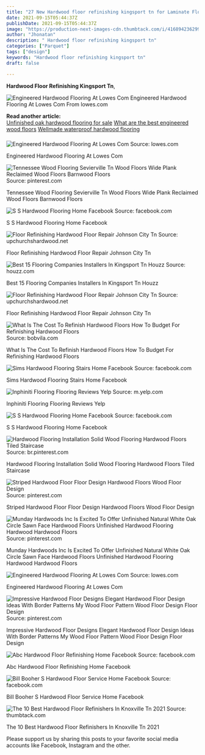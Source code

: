```yaml
---
title: "27 New Hardwood floor refinishing kingsport tn for Laminate Flooring"
date: 2021-09-15T05:44:37Z
publishDate: 2021-09-15T05:44:37Z
image: "https://production-next-images-cdn.thumbtack.com/i/416894236299042825/desktop/standard/400square-legacy"
author: "Jhonatan"
description: " Hardwood floor refinishing kingsport tn"
categories: ["Parquet"]
tags: ["design"]
keywords: "Hardwood floor refinishing kingsport tn"
draft: false

---
```

<!-- Head tag Code -->
**Hardwood Floor Refinishing Kingsport Tn**, 

![Engineered Hardwood Flooring At Lowes Com](https://mobileimages.lowes.com/product/converted/836213/836213101100.jpg?size=xl "Engineered Hardwood Flooring At Lowes Com")
Engineered Hardwood Flooring At Lowes Com From lowes.com

**Read another article:**  
[Unfinished oak hardwood flooring for sale](/unfinished-oak-hardwood-flooring-for-sale/)
[What are the best engineered wood floors](/what-are-the-best-engineered-wood-floors/)
[Wellmade waterproof hardwood flooring](/wellmade-waterproof-hardwood-flooring/)




### 

 


![Engineered Hardwood Flooring At Lowes Com](https://mobileimages.lowes.com/product/converted/836213/836213101100.jpg?size=xl "Engineered Hardwood Flooring At Lowes Com")
Source: lowes.com

Engineered Hardwood Flooring At Lowes Com  

![Tennessee Wood Flooring Sevierville Tn Wood Floors Wide Plank Reclaimed Wood Floors Barnwood Floors](https://i.pinimg.com/originals/e4/38/a4/e438a4d364622e8a2861af9a5a9af503.jpg "Tennessee Wood Flooring Sevierville Tn Wood Floors Wide Plank Reclaimed Wood Floors Barnwood Floors")
Source: pinterest.com

Tennessee Wood Flooring Sevierville Tn Wood Floors Wide Plank Reclaimed Wood Floors Barnwood Floors  

![S S Hardwood Flooring Home Facebook](https://lookaside.fbsbx.com/lookaside/crawler/media/?media_id=557372314779222 "S S Hardwood Flooring Home Facebook")
Source: facebook.com

S S Hardwood Flooring Home Facebook  

![Floor Refinishing Hardwood Floor Repair Johnson City Tn](https://www.upchurchshardwood.net/image/108261935.jpg "Floor Refinishing Hardwood Floor Repair Johnson City Tn")
Source: upchurchshardwood.net

Floor Refinishing Hardwood Floor Repair Johnson City Tn  

![Best 15 Flooring Companies Installers In Kingsport Tn Houzz](https://st.hzcdn.com/fimgs/pictures/entryways/stakwood%E2%84%A2-three-dimensional-wood-wall-cladding-system-woodright-forest-products-img~7101590003f21ecf_5457-1-cb666a6-w342-h192-b0-p0.jpg "Best 15 Flooring Companies Installers In Kingsport Tn Houzz")
Source: houzz.com

Best 15 Flooring Companies Installers In Kingsport Tn Houzz  

![Floor Refinishing Hardwood Floor Repair Johnson City Tn](https://www.upchurchshardwood.net/image/108261926.jpg "Floor Refinishing Hardwood Floor Repair Johnson City Tn")
Source: upchurchshardwood.net

Floor Refinishing Hardwood Floor Repair Johnson City Tn  

![What Is The Cost To Refinish Hardwood Floors How To Budget For Refinishing Hardwood Floors](https://empire-s3-production.bobvila.com/articles/wp-content/uploads/2021/05/Cost-to-Refinish-Hardwood-Floors-Refinishing-vs.-Replacing.jpg "What Is The Cost To Refinish Hardwood Floors How To Budget For Refinishing Hardwood Floors")
Source: bobvila.com

What Is The Cost To Refinish Hardwood Floors How To Budget For Refinishing Hardwood Floors  

![Sims Hardwood Flooring Stairs Home Facebook](https://lookaside.fbsbx.com/lookaside/crawler/media/?media_id=1322329287845593 "Sims Hardwood Flooring Stairs Home Facebook")
Source: facebook.com

Sims Hardwood Flooring Stairs Home Facebook  

![Inphiniti Flooring Flooring Reviews Yelp](https://s3-media0.fl.yelpcdn.com/bphoto/qQSIQyWspIT1BSrrC4uOPw/348s.jpg "Inphiniti Flooring Flooring Reviews Yelp")
Source: m.yelp.com

Inphiniti Flooring Flooring Reviews Yelp  

![S S Hardwood Flooring Home Facebook](https://lookaside.fbsbx.com/lookaside/crawler/media/?media_id=833982573784860 "S S Hardwood Flooring Home Facebook")
Source: facebook.com

S S Hardwood Flooring Home Facebook  

![Hardwood Flooring Installation Solid Wood Flooring Hardwood Floors Tiled Staircase](https://i.pinimg.com/originals/d5/b7/1d/d5b71d0c581a753874dc50e734380d98.png "Hardwood Flooring Installation Solid Wood Flooring Hardwood Floors Tiled Staircase")
Source: br.pinterest.com

Hardwood Flooring Installation Solid Wood Flooring Hardwood Floors Tiled Staircase  

![Striped Hardwood Floor Floor Design Hardwood Floors Wood Floor Design](https://i.pinimg.com/736x/27/ce/bc/27cebc0b84319a1560721f1a6facbdfe--flooring-ideas-wood-flooring.jpg "Striped Hardwood Floor Floor Design Hardwood Floors Wood Floor Design")
Source: pinterest.com

Striped Hardwood Floor Floor Design Hardwood Floors Wood Floor Design  

![Munday Hardwoods Inc Is Excited To Offer Unfinished Natural White Oak Circle Sawn Face Hardwood Floors Unfinished Hardwood Flooring Hardwood Hardwood Floors](https://i.pinimg.com/originals/c2/83/f8/c283f8f3fa932c7b0a2ce8a5660b1588.jpg "Munday Hardwoods Inc Is Excited To Offer Unfinished Natural White Oak Circle Sawn Face Hardwood Floors Unfinished Hardwood Flooring Hardwood Hardwood Floors")
Source: pinterest.com

Munday Hardwoods Inc Is Excited To Offer Unfinished Natural White Oak Circle Sawn Face Hardwood Floors Unfinished Hardwood Flooring Hardwood Hardwood Floors  

![Engineered Hardwood Flooring At Lowes Com](https://mobileimages.lowes.com/productimages/0cc2a044-0a5c-4ff4-b803-3b3e1abf8c41/05284337.jpg?size=pdhi "Engineered Hardwood Flooring At Lowes Com")
Source: lowes.com

Engineered Hardwood Flooring At Lowes Com  

![Impressive Hardwood Floor Designs Elegant Hardwood Floor Design Ideas With Border Patterns My Wood Floor Pattern Wood Floor Design Floor Design](https://i.pinimg.com/originals/d7/ef/17/d7ef177bdb305f6a1778b736f0c72009.jpg "Impressive Hardwood Floor Designs Elegant Hardwood Floor Design Ideas With Border Patterns My Wood Floor Pattern Wood Floor Design Floor Design")
Source: pinterest.com

Impressive Hardwood Floor Designs Elegant Hardwood Floor Design Ideas With Border Patterns My Wood Floor Pattern Wood Floor Design Floor Design  

![Abc Hardwood Floor Refinishing Home Facebook](https://lookaside.fbsbx.com/lookaside/crawler/media/?media_id=609441065856612 "Abc Hardwood Floor Refinishing Home Facebook")
Source: facebook.com

Abc Hardwood Floor Refinishing Home Facebook  

![Bill Booher S Hardwood Floor Service Home Facebook](https://lookaside.fbsbx.com/lookaside/crawler/media/?media_id=706915679348314 "Bill Booher S Hardwood Floor Service Home Facebook")
Source: facebook.com

Bill Booher S Hardwood Floor Service Home Facebook  

![The 10 Best Hardwood Floor Refinishers In Knoxville Tn 2021](https://production-next-images-cdn.thumbtack.com/i/416894236299042825/desktop/standard/400square-legacy "The 10 Best Hardwood Floor Refinishers In Knoxville Tn 2021")
Source: thumbtack.com

The 10 Best Hardwood Floor Refinishers In Knoxville Tn 2021  

Please support us by sharing this posts to your favorite social media accounts like Facebook, Instagram and the other.

